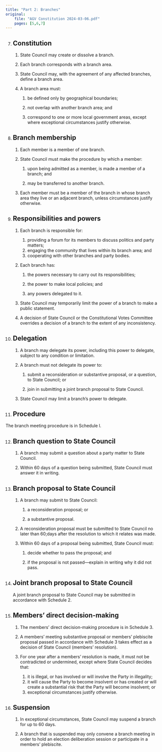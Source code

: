 ```yaml
---
title: "Part 2: Branches"
original:
    file: "AGV Constitution 2024-03-06.pdf"
    pages: [5,6,7]
---
```


7. ## Constitution


    1.  State Council may create or dissolve a branch.

    2.  Each branch corresponds with a branch area.

    3.  State Council may, with the agreement of any affected
        branches, define a branch area.

    4.  A branch area must:

        <subclause-letters>

        1.  be defined only by geographical boundaries;

        2.  not overlap with another branch area; and

        3.  correspond to one or more local government areas, except
            where exceptional circumstances justify otherwise.
        
        </subclause-letters>

8. ## Branch membership

    1.  Each member is a member of one branch.

    2.  State Council must make the procedure by which a member:
    
        <subclause-letters>

        1.  upon being admitted as a member, is made a member of a branch; and

        2.  may be transferred to another branch.
        
        </subclause-letters>

    3.  Each member must be a member of the branch in whose branch area they 
        live or an adjacent branch, unless circumstances justify otherwise.

9. ## Responsibilities and powers

    1.  Each branch is responsible for:

        <subclause-letters>
        
        1.  providing a forum for its members to discuss politics and party matters;
        2.  engaging the community that lives within its branch area; and
        3. cooperating with other branches and party bodies.

        </subclause-letters>

    2.  Each branch has:

        <subclause-letters>

        1.  the powers necessary to carry out its responsibilities;

        2.  the power to make local policies; and

        3.  any powers delegated to it.

        </subclause-letters>

    3.  State Council may temporarily limit the power of a branch to 
        make a public statement.

    4.  A decision of State Council or the Constitutional Votes Committee 
        overrides a decision of a branch to the extent of any inconsistency.

10. ## Delegation

    1.  A branch may delegate its power, including this power to delegate, 
        subject to any condition or limitation.

    2.  A branch must not delegate its power to:

        <subclause-letters>

        1.  submit a reconsideration or substantive proposal, or a question, to State Council; or   

        2.  join in submitting a joint branch proposal to State Council.

        </subclause-letters>

    3.  State Council may limit a branch’s power to delegate.

11. ## Procedure

The branch meeting procedure is in Schedule l.

12. ## Branch question to State Council

    1.  A branch may submit a question about a party matter to State
        Council.

    2.  Within 60 days of a question being submitted, State Council must
        answer it in writing.

13. ## Branch proposal to State Council

    1.  A branch may submit to State Council:
        <subclause-letters>
        1.  a reconsideration proposal; or

        2.  a substantive proposal.
        </subclause-letters>

    2.  A reconsideration proposal must be submitted to State Council no later than 60;days after the resolution to which it relates was made.

    3.  Within 60 days of a proposal being submitted, State Council must:
        <subclause-letters>
        1. decide whether to pass the proposal; and

        2. if the proposal is not passed—explain in writing why it did not pass.
        </subclause-letters>

14. ## Joint branch proposal to State Council

    A joint branch proposal to State Council may be submitted in accordance
    with Schedule 2.

15. ## Members’ direct decision-making

    1.  The members’ direct decision-making procedure is in Schedule 3.

    2.  A members’ meeting substantive proposal or members’ plebiscite 
        proposal passed in accordance with Schedule 3 takes effect as a 
        decision of State Council (members’ resolution).

    3.  For one year after a members’ resolution is made, it must not be 
        contradicted or undermined, except where State Council decides that:
        <subclause-letters>
        1.  it is illegal, or has involved or will involve the Party in illegality;
        2.  it will cause the Party to become insolvent or has created or will create a substantial risk that the Party will become insolvent; or
        3.  exceptional circumstances justify otherwise.
        </subclause-letters>

16. ## Suspension

    1.  In exceptional circumstances, State Council may suspend a branch
    for up to 60 days.

    2.  A branch that is suspended may only convene a branch meeting in
        order to hold an election deliberation session or participate in
        a members’ plebiscite.
